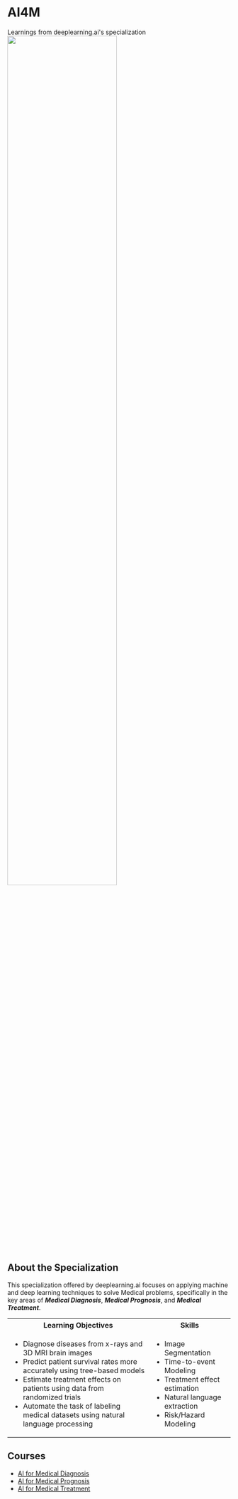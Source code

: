 # AI4M
Learnings from deeplearning.ai's specialization 
<img src="https://drive.google.com/uc?export=view&id=1v9Gyx6FJBiCjHWmODDtKMY8OPAhcYEzB" width="70%" />

## About the Specialization 
This specialization offered by deeplearning.ai focuses on applying machine and deep learning techniques to solve Medical problems, specifically in the key areas of ***Medical Diagnosis***, ***Medical Prognosis***, and ***Medical Treatment***.
<br>
<table style="align: left">
<th>
  <b style="text-align:center">Learning Objectives</b>
</th>
<th>
  <b style="text-align:center">Skills</b>
</th>
<tr>
  <td>
    <ul>
    <li>Diagnose diseases from x-rays and 3D MRI brain images</li> 
    <li>Predict patient survival rates more accurately using tree-based models</li>  
    <li>Estimate treatment effects on patients using data from randomized trials</li> 
    <li>Automate the task of labeling medical datasets using natural language processing</li>
    </ul>
  </td>
  <td>
    <ul>
      <li>Image Segmentation</li>
      <li>Time-to-event Modeling</li> 
      <li>Treatment effect estimation</li> 
      <li>Natural language extraction</li> 
      <li>Risk/Hazard Modeling</li>
    </ul> 
  </td>
</tr>
</table>

## Courses

- [AI for Medical Diagnosis](https://github.com/codeamt/AI4M/blob/master/AI%20for%20Medical%20Diagnosis/README.md)
- [AI for Medical Prognosis](https://github.com/codeamt/AI4M/blob/master/AI%20for%20Medical%20Prognosis%20/README.md)
- [AI for Medical Treatment](https://github.com/codeamt/AI4M/blob/master/AI%20for%20Medical%20Treatment/README.md) 

